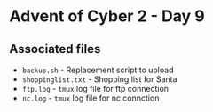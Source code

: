# Advent of Cyber 2 - Day 9

## Associated files
* `backup.sh` - Replacement script to upload
* `shoppinglist.txt` - Shopping list for Santa
* `ftp.log` - `tmux` log file for ftp connection
* `nc.log` - `tmux` log file for nc connction